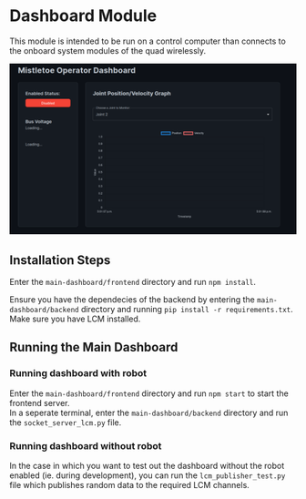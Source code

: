 # Dashboard Module  
This module is intended to be run on a control computer than connects to the onboard system modules of the quad wirelessly.  

![Sample image of dashboard](docs/image.png)  

<!-- <div align="center">
  <caption>Note: Sample image uses random values.</caption>
</div> -->

## Installation Steps  
Enter the `main-dashboard/frontend` directory and run `npm install`.

Ensure you have the dependecies of the backend by entering the `main-dashboard/backend` directory and running `pip install -r requirements.txt`. Make sure you have LCM installed.  
## Running the Main Dashboard  
### Running dashboard with robot
Enter the `main-dashboard/frontend` directory and run `npm start` to start the frontend server.  
In a seperate terminal, enter the `main-dashboard/backend` directory and run the `socket_server_lcm.py` file.
### Running dashboard without robot  
In the case in which you want to test out the dashboard without the robot enabled (ie. during development), you can run the `lcm_publisher_test.py` file which publishes random data to the required LCM channels.